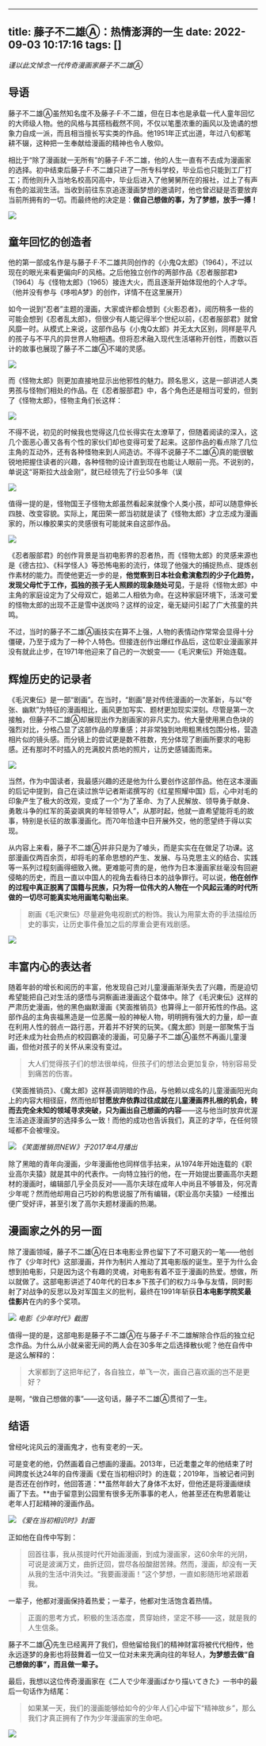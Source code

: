 
---
title: 藤子不二雄Ⓐ：热情澎湃的一生
date: 2022-09-03 10:17:16
tags: []
---


_谨以此文悼念一代传奇漫画家藤子不二雄Ⓐ_
</br>
## 导语

藤子不二雄Ⓐ虽然知名度不及藤子·F·不二雄，但在日本也是承载一代人童年回忆的大师级人物。他的风格与其搭档截然不同，不仅以笔墨浓重的画风以及诡谲的想象力自成一派，而且相当擅长写实类的作品。他1951年正式出道，年过八旬都笔耕不辍，这种把一生奉献给漫画的精神也令人敬仰。

相比于“除了漫画就一无所有”的藤子·F·不二雄，他的人生一直有不去成为漫画家的选择。初中结束后藤子·F·不二雄只进了一所专科学校，毕业后也只能到工厂打工；而他则升入当地名校高冈高中，毕业后进入了他舅舅所在的报社，过上了有声有色的滋润生活。当收到前往东京追逐漫画梦想的邀请时，他也曾迟疑是否要放弃当前所拥有的一切。而最终他的决定是：**做自己想做的事，为了梦想，放手一搏！**

![](https://pic2.zhimg.com/80/v2-b4183f1bf4e2f6b8ff9a89bc9ea76339_1440w.jpg?source=c8b7c179)

## 童年回忆的创造者

他的第一部成名作是与藤子·F·不二雄共同创作的《小鬼Q太郎》（1964），不过以现在的眼光来看更偏向F的风格。之后他独立创作的两部作品《忍者服部君》（1964）与《怪物太郎》（1965）接连大火，而且逐渐开始体现他的个人才华。（他并没有参与《哆啦A梦》的创作，详情不在这里展开）

如今一说到“忍者”主题的漫画，大家或许都会想到《火影忍者》，阅历稍多一些的可能会想到《忍者乱太郎》，但很少有人能记得半个世纪以前，《忍者服部君》就曾风靡一时。从模式上来说，这部作品与《小鬼Q太郎》并无太大区别，同样是平凡的孩子与不平凡的异世界人物相遇。但将忍术融入现代生活堪称开创性，而数以百计的故事也展现了藤子不二雄Ⓐ不竭的灵感。

![](https://pic1.zhimg.com/80/v2-b91529e7a1b215ac3240999f06f6fc45_1440w.jpg?source=c8b7c179)

而《怪物太郎》则更加直接地显示出他邪性的魅力。顾名思义，这是一部讲述人类男孩与怪物们相处的作品。在《忍者服部君》中，各个角色还是相当可爱的，但到了《怪物太郎》，怪物主角们长这样：

![](https://pic1.zhimg.com/80/v2-8052cbfe4a96b65350e41bf4ef349b35_1440w.jpg?source=c8b7c179)

不得不说，初见的时候我也觉得这几位长得实在太潦草了，但随着阅读的深入，这几个面恶心善又各有个性的家伙们却也变得可爱了起来。这部作品的看点除了几位主角的互动外，还有各种怪物来到人间造访。不得不说藤子不二雄Ⓐ真的能很敏锐地把握住读者的兴趣，各种怪物的设计直到现在也能让人眼前一亮。不说别的，单说这“哥斯拉大战金刚”，就已经领先了行业50多年（误

![](https://pic4.zhimg.com/80/v2-85b713db1ce5024ec43aba70bd6d9842_1440w.jpg?source=c8b7c179)

值得一提的是，怪物国王子怪物太郎虽然看起来就像个人类小孩，却可以随意伸长四肢、改变容貌。实际上，尾田荣一郎当初就是读了《怪物太郎》才立志成为漫画家的，所以橡胶果实的灵感很有可能就来自这部作品。

![](https://pica.zhimg.com/80/v2-24ec4a9ad655e56be0e1d2585540a365_1440w.jpg?source=c8b7c179)

《忍者服部君》的创作背景是当初电影界的忍者热，而《怪物太郎》的灵感来源也是《德古拉》、《科学怪人》等恐怖电影的流行，体现了他强大的捕捉热点、提炼创作素材的能力。而使他更近一步的是，**他觉察到日本社会愈演愈烈的少子化趋势，发现父母忙于工作，孤独的孩子无人照顾的现象随处可见**，于是将《怪物太郎》中主角的家庭设定为了父母双亡，姐弟二人相依为命。在这种家庭环境下，活泼可爱的怪物太郎的出现不正是雪中送炭吗？这样的设定，毫无疑问引起了广大孩童的共鸣。

不过，当时的藤子不二雄Ⓐ画技实在算不上强，人物的表情动作常常会显得十分僵硬，乃至于成为了一种个人特色。但接连创作出爆红作品后，这位职业漫画家并没有就此止步，在1971年他迎来了自己的一次蜕变——《毛沢東伝》开始连载。

## 辉煌历史的记录者

《毛沢東伝》是一部“剧画”。在当时，“剧画”是对传统漫画的一次革新，与以“夸张、幽默”为特征的漫画相比，画风更加写实、题材更加现实深刻。尽管是第一次接触，但藤子不二雄Ⓐ却展现出作为剧画家的非凡实力。他大量使用黑白色块的强烈对比，分格凸显了这部作品的厚重感；并非常独到地用粗黑线包围分格，营造相片似的镜头感。而分镜上的尝试更是数不胜数，充分体现了剧画所要求的电影感。还有那时不时插入的充满胶片质地的照片，让历史感铺面而来。

![](https://picx.zhimg.com/80/v2-48d0d1e0cf76cf936b65936dc7663eb3_1440w.jpg?source=c8b7c179)

当然，作为中国读者，我最感兴趣的还是他为什么要创作这部作品。他在这本漫画的后记中提到，自己在读过旅华记者斯诺撰写的《红星照耀中国》后，心中对毛的印象产生了极大的改观，变成了一个“为了革命、为了人民解放、领导勇于献身、勇敢斗争的红军的英姿飒爽的年轻领导人”，从那时起，他就一直希望能将毛的故事，特别是长征的故事漫画化。而70年恰逢中日开展外交，他的愿望终于得以实现。

从内容上来看，藤子不二雄Ⓐ并非只是为了噱头，而是实实在在做足了功课。这部漫画仅两百余页，却将毛的革命思想的产生、发展、与马克思主义的结合、实践等一系列过程刻画得细致入微。更难能可贵的是，他作为日本漫画家丝毫没有回避侵略的历史，而且一直以中国人的视角去看待日本的战争罪行。可以说，**他在创作的过程中真正脱离了国籍与民族，只为将一位伟大的人物在一个风起云涌的时代所做的一切尽可能真实地用画笔勾勒出来**。

> 剧画《毛沢東伝》尽量避免电视剧式的粉饰。我认为用蒙太奇的手法描绘历史的事实，让历史事件叠加之后的厚重会更有戏剧感。

![](https://pic1.zhimg.com/80/v2-d185d76e189fc876932bfe6745a37aa4_1440w.jpg?source=c8b7c179)

## 丰富内心的表达者

随着年龄的增长和阅历的丰富，他发现自己对儿童漫画渐渐失去了兴趣，而是迫切希望能把自己对生活的感悟与洞察画进漫画这个载体中。除了《毛沢東伝》这样的严肃历史漫画，他的黑色幽默漫画《笑面推销员》也算得上一部开拓性的作品。这部作品的主角丧福黑造是一位恶魔一般的神秘人物，明明拥有强大的力量，却一直在利用人性的弱点一路行恶，开着并不好笑的玩笑。《魔太郎》则是一部聚焦于当时还未成为社会热点的校园霸凌的漫画，可见藤子不二雄Ⓐ虽然不再画儿童漫画，但他对孩子的关怀从来没有变过。

> 大人们觉得孩子们的想法很单纯，但孩子们的想法会更加复杂，特别容易受到痛苦的伤害。

《笑面推销员》、《魔太郎》这样基调阴暗的作品，与他赖以成名的儿童漫画阳光向上的内容大相径庭，然而他却**甘愿放弃依靠过往成就在儿童漫画界扎根的机会，转而去完全未知的领域寻求突破，只为画出自己想画的内容**——这与他当时放弃优渥生活追逐漫画梦的选择多么一致！而他的成功也告诉我们，真正的才华，在任何领域都不会被埋没。

![](https://picx.zhimg.com/80/v2-daecd838ed5708378788e6a06b6fca8a_1440w.jpg?source=c8b7c179)
_《笑面推销员NEW》于2017年4月播出_

除了黑暗的青年向漫画，少年漫画他也同样信手拈来，从1974年开始连载的《职业高尔夫猿》就是其中的代表作。一向特立独行的他，在一开始提出要画高尔夫题材的漫画时，编辑部几乎全员反对——高尔夫球在成年人中尚且不够普及，何况青少年呢？然而他却用自己巧妙的构思说服了所有编辑，《职业高尔夫猿》一经推出便广受好评，甚至引发了高尔夫题材漫画的热潮。

## 漫画家之外的另一面

除了漫画领域，藤子不二雄Ⓐ在日本电影业界也留下了不可磨灭的一笔——他创作了《少年时代》这部漫画，并作为制片人推动了其电影版的诞生。至于为什么会想到拍电影，只是因为这个有趣的灵魂，对电影有着不亚于漫画的热爱。想做，所以就做了。这部电影讲述了40年代的日本乡下孩子们的权力斗争与友情，同时影射了对战争的反思以及对军国主义的批判，最终在1991年斩获**日本电影学院奖最佳影片**在内的多个奖项。

![](https://pic3.zhimg.com/80/v2-d40ba5191370a1fa31b986f7aed051cd_1440w.jpg?source=c8b7c179)
_电影《少年时代》截图_

值得一提的是，这部电影是藤子不二雄Ⓐ在与藤子·F·不二雄解除合作后的独立纪念作品。为什么从小就亲密无间的两人会在30多年之后选择散伙呢？他在自传中是这么解释的：

> 大家都到了这把年纪了，各自独立，单飞一次，画自己喜欢画的岂不是更好？

是啊，“做自己想做的事”——这句话，藤子不二雄Ⓐ贯彻了一生。

## 结语

曾经叱诧风云的漫画鬼才，也有变老的一天。

可是变老的他，仍然画着自己想画的漫画。2013年，已近耄耋之年的他结束了时间跨度长达24年的自传漫画《爱在当初相识时》的连载；2019年，当被记者问到是否还在创作时，他回答道：**虽然年龄大了身体不太好，但他还是将漫画继续画了下去。**由于留意到公园里有很多无所事事的老人，他甚至还在构思着能让老年人打起精神的漫画作品。

![](https://pica.zhimg.com/80/v2-218d934c24325d159c8b4dcbc2993905_1440w.jpg?source=c8b7c179)
_《爱在当初相识时》封面_

正如他在自传中写到：

> 回首往事，我从孩提时代开始画漫画，到成为漫画家，这60余年的光阴，可说是波澜万丈，曲折迂回，尝尽各般酸甜苦辣。然而，漫画，却没有一天从我的生活中消失过。“我要画漫画！”这个梦想，一直如影随形地紧跟着我。

一辈子，他都对漫画保持着热爱；一辈子，他都对生活饱含着热情。

> 正面的思考方式，积极的生活态度，贯穿始终，坚定不移——这，就是我的人生信条。

藤子不二雄Ⓐ先生已经离开了我们，但他留给我们的精神财富将被代代相传，他永远逐梦的身影也将鼓舞着一位又一位对未来充满向往的年轻人，**为梦想去做“自己想做的事”，而且做一辈子。**
</br>

最后，我想以这位传奇漫画家在《二人で少年漫画ばかり描いてきた》一书中的最后一句话作为结尾：

> 如果某一天，我们的漫画能够给如今的少年人们心中留下“精神故乡”，那么我们才真正拥有了作为少年漫画家的生命吧。

![](https://pic1.zhimg.com/80/v2-33f41f7f574d15799627ffcfadcf102c_1440w.jpg?source=c8b7c179)